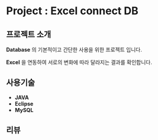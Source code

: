 # Project : Excel connect DB

## 프로젝트 소개

**Database** 의 기본적이고 간단한 사용을 위한 프로젝트 입니다.

**Excel** 을 연동하여 서로의 변화에 따라 달라지는 결과를 확인합니다.




## 사용기술
- **JAVA**
- **Eclipse** 
- **MySQL**



## 리뷰


